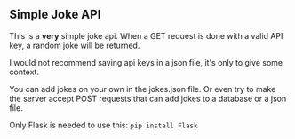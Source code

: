 ## Simple Joke API
This is a __very__ simple joke api. When a GET request is done with a valid API key, a random joke will be returned.

I would not recommend saving api keys in a json file, it's only to give some context.

You can add jokes on your own in the jokes.json file. Or even try to make the server accept POST requests that can add jokes to a database or a json file.

Only Flask is needed to use this:
```pip install Flask```
